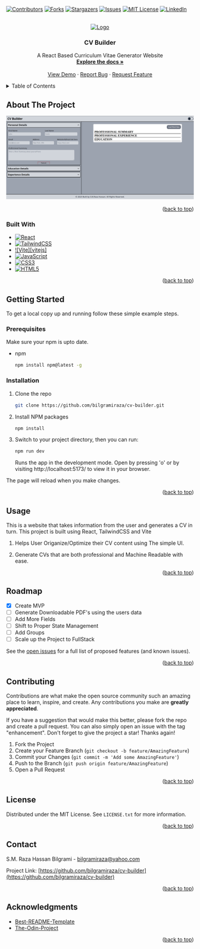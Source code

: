 <a name="readme-top"></a>
[![Contributors][contributors-shield]][contributors-url]
[![Forks][forks-shield]][forks-url]
[![Stargazers][stars-shield]][stars-url]
[![Issues][issues-shield]][issues-url]
[![MIT License][license-shield]][license-url]
[![LinkedIn][linkedin-shield]][linkedin-url]



<!-- PROJECT LOGO -->
<br />
<div align="center">
  <a href="https://github.com/bilgramiraza/cv-builder">
    <img src="public/vite.png" alt="Logo" width="80" height="80">
  </a>

<h3 align="center">CV Builder</h3>

  <p align="center">
    A React Based Curriculum Vitae Generator Website
    <br />
    <a href="https://github.com/bilgramiraza/cv-builder"><strong>Explore the docs »</strong></a>
    <br />
    <br />
    <a href="https://github.com/bilgramiraza/cv-builder">View Demo</a>
    ·
    <a href="https://github.com/bilgramiraza/cv-builder/issues">Report Bug</a>
    ·
    <a href="https://github.com/bilgramiraza/cv-builder/issues">Request Feature</a>
  </p>
</div>



<!-- TABLE OF CONTENTS -->
<details>
  <summary>Table of Contents</summary>
  <ol>
    <li>
      <a href="#about-the-project">About The Project</a>
      <ul>
        <li><a href="#built-with">Built With</a></li>
      </ul>
    </li>
    <li>
      <a href="#getting-started">Getting Started</a>
      <ul>
        <li><a href="#prerequisites">Prerequisites</a></li>
        <li><a href="#installation">Installation</a></li>
      </ul>
    </li>
    <li><a href="#usage">Usage</a></li>
    <li><a href="#roadmap">Roadmap</a></li>
    <li><a href="#contributing">Contributing</a></li>
    <li><a href="#license">License</a></li>
    <li><a href="#contact">Contact</a></li>
    <li><a href="#acknowledgments">Acknowledgments</a></li>
  </ol>
</details>



<!-- ABOUT THE PROJECT -->
## About The Project

[![CV Builder Screen Shot][product-screenshot]](https://github.com/bilgramiraza/cv-builder)

<p align="right">(<a href="#readme-top">back to top</a>)</p>



### Built With

* [![React][React.js]][React-url]
* [![TailwindCSS][TailwindCSS]][TailwindCSS-url]
* [![Vite][vitejs]][Vite-url]
* [![JavaScript][JavaScript]][JavaScript-url]
* [![CSS3][CSS3]][CSS3-url]
* [![HTML5][HTML5]][HTML5-url]

<p align="right">(<a href="#readme-top">back to top</a>)</p>



<!-- GETTING STARTED -->
## Getting Started

To get a local copy up and running follow these simple example steps.

### Prerequisites

Make sure your npm is upto date.
* npm
  ```sh
  npm install npm@latest -g
  ```

### Installation

1. Clone the repo
   ```sh
   git clone https://github.com/bilgramiraza/cv-builder.git
   ```
2. Install NPM packages
   ```sh
   npm install
   ```
3. Switch to your project directory, then you can run:
   ```sh
   npm run dev
   ```
   Runs the app in the development mode. Open by pressing 'o' or by visiting http://localhost:5173/ to view it in your browser.

  The page will reload when you make changes.

<p align="right">(<a href="#readme-top">back to top</a>)</p>



<!-- USAGE EXAMPLES -->
## Usage

This is a website that takes information from the user and generates a CV in turn. This project is built using React, TailwindCSS and Vite 

1.  Helps User Origanize/Optimize their CV content using The simple UI.

2.  Generate CVs that are both professional and Machine Readable with ease.

<p align="right">(<a href="#readme-top">back to top</a>)</p>



<!-- ROADMAP -->
## Roadmap

- [x] Create MVP
- [ ] Generate Downloadable PDF's using the users data
- [ ] Add More Fields
- [ ] Shift to Proper State Management
- [ ] Add Groups
- [ ] Scale up the Project to FullStack

See the [open issues](https://github.com/bilgramiraza/cv-builder/issues) for a full list of proposed features (and known issues).

<p align="right">(<a href="#readme-top">back to top</a>)</p>



<!-- CONTRIBUTING -->
## Contributing

Contributions are what make the open source community such an amazing place to learn, inspire, and create. Any contributions you make are **greatly appreciated**.

If you have a suggestion that would make this better, please fork the repo and create a pull request. You can also simply open an issue with the tag "enhancement".
Don't forget to give the project a star! Thanks again!

1. Fork the Project
2. Create your Feature Branch (`git checkout -b feature/AmazingFeature`)
3. Commit your Changes (`git commit -m 'Add some AmazingFeature'`)
4. Push to the Branch (`git push origin feature/AmazingFeature`)
5. Open a Pull Request

<p align="right">(<a href="#readme-top">back to top</a>)</p>



<!-- LICENSE -->
## License

Distributed under the MIT License. See `LICENSE.txt` for more information.

<p align="right">(<a href="#readme-top">back to top</a>)</p>



<!-- CONTACT -->
## Contact

S.M. Raza Hassan Bilgrami - bilgramiraza@yahoo.com

Project Link: [https://github.com/bilgramiraza/cv-builder](https://github.com/bilgramiraza/cv-builder)

<p align="right">(<a href="#readme-top">back to top</a>)</p>



<!-- ACKNOWLEDGMENTS -->
## Acknowledgments

* [Best-README-Template](https://github.com/othneildrew/Best-README-Template)
* [The-Odin-Project](https://www.theodinproject.com/)

<p align="right">(<a href="#readme-top">back to top</a>)</p>



<!-- MARKDOWN LINKS & IMAGES -->
<!-- https://www.markdownguide.org/basic-syntax/#reference-style-links -->
[contributors-shield]: https://img.shields.io/github/contributors/bilgramiraza/cv-builder.svg?style=for-the-badge
[contributors-url]: https://github.com/bilgramiraza/cv-builder/graphs/contributors
[forks-shield]: https://img.shields.io/github/forks/bilgramiraza/cv-builder.svg?style=for-the-badge
[forks-url]: https://github.com/bilgramiraza/cv-builder/network/members
[stars-shield]: https://img.shields.io/github/stars/bilgramiraza/cv-builder.svg?style=for-the-badge
[stars-url]: https://github.com/bilgramiraza/cv-builder/stargazers
[issues-shield]: https://img.shields.io/github/issues/bilgramiraza/cv-builder.svg?style=for-the-badge
[issues-url]: https://github.com/bilgramiraza/cv-builder/issues
[license-shield]: https://img.shields.io/github/license/bilgramiraza/cv-builder.svg?style=for-the-badge
[license-url]: https://github.com/bilgramiraza/cv-builder/blob/main/LICENSE.txt
[linkedin-shield]: https://img.shields.io/badge/-LinkedIn-black.svg?style=for-the-badge&logo=linkedin&colorB=555
[linkedin-url]: https://linkedin.com/in/smrazahassan
[product-screenshot]: images/screenshot.png
[React.js]: https://img.shields.io/badge/React-20232A?style=for-the-badge&logo=react&logoColor=61DAFB
[React-url]: https://reactjs.org/
[Vite]: https://img.shields.io/badge/vite-%23646CFF.svg?style=for-the-badge&logo=vite&logoColor=white
[Vite-url]: https://vitejs.dev/
[TailwindCSS]: https://img.shields.io/badge/tailwindcss-%2338B2AC.svg?style=for-the-badge&logo=tailwind-css&logoColor=white
[TailwindCSS-url]: https://tailwindcss.com 
[JavaScript]: https://img.shields.io/badge/javascript-%23323330.svg?style=for-the-badge&logo=javascript&logoColor=%23F7DF1E 
[JavaScript-url]: https://www.ecma-international.org/publications-and-standards/standards/ecma-262/ 
[HTML5]: https://img.shields.io/badge/html5-%23E34F26.svg?style=for-the-badge&logo=html5&logoColor=white 
[HTML5-url]: https://html.spec.whatwg.org/multipage/
[CSS3]: https://img.shields.io/badge/css3-%231572B6.svg?style=for-the-badge&logo=css3&logoColor=white
[CSS3-url]: https://www.w3.org/Style/CSS/current-work.en.html
